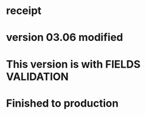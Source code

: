 # receipt
# version 03.06 modified
# This version is with FIELDS VALIDATION 
# Finished to production
